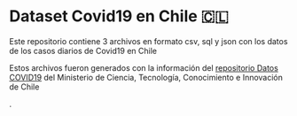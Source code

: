 <h1>Dataset Covid19 en Chile 🇨🇱</h1>

<p>Este repositorio contiene 3 archivos en formato csv, sql y json con los datos de los casos diarios de Covid19 en Chile</p>
<p>Estos archivos fueron generados con la información del <a href="https://github.com/MinCiencia/Datos-COVID19">repositorio Datos COVID19</a> del Ministerio de Ciencia, Tecnología, Conocimiento e Innovación de Chile</p>.
